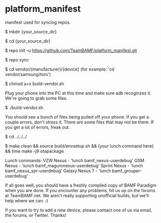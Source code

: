 platform_manifest
=================

manifest used for syncing repos.

$ mkdir {your_source_dir}

$ cd {your_source_dir}

$ repo init -u https://github.com/TeamBAMF/platform_manifest.git

$ repo sync

$ cd vendor/{manufacturer}/{device} (for example: 'cd vendor/samsung/toro')

$ chmod a+x build-vendor.sh

Plug your phone into the PC at this time and make sure adb recoginzes it.  We're going to grab some files.

$ ./build-vendor.sh

You should see a bunch of files being pulled off your phone.  If you get a couple errors, don't stress it.  There are some files that may not be there.  If you get a lot of errors, freak out.

$ cd ../../../

$ make clean && source build/envsetup.sh && {your lunch command here} && time make -j9 otapackage

Lunch commands:
VZW Nexus - 'lunch bamf_nexus-userdebug'
GSM Nexus - 'lunch bamf_maguronexus-userdebug'
Sprint Nexus - 'lunch bamf_nexus_spr-userdebug'
Galaxy Nexus 7 - 'lunch bamf_grouper-userdebug'


If all goes well, you should have a freshly compiled copy of BAMF Paradigm when you are done.  If you encounter any problems, hit us up on the forums at TeamBAMF.net.  We aren't really supporting unofficial builds, but we'll help where we can. :)

If you want to try to add a new device, please contact one of us via email, the forums, or Twitter.  Thanks!
